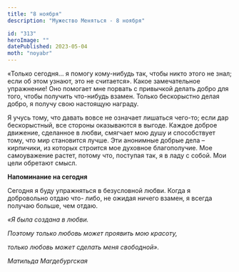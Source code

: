 ```yaml
---
title: "8 ноября"
description: "Мужество Меняться - 8 ноября"

id: "313"
heroImage: ""
datePublished: 2023-05-04
moth: "noyabr"
---
```


«Только сегодня… я помогу кому-нибудь так, чтобы никто этого не знал; если об
этом узнают, это не считается». Какое замечательное упражнение! Оно помогает
мне порвать с привычкой делать добро для того, чтобы получить что-нибудь
взамен. Только бескорыстно делая добро, я получу свою настоящую награду.

Я учусь тому, что давать вовсе не означает лишаться чего-то; если дар
бескорыстный, все стороны оказываются в выгоде. Каждое доброе движение,
сделанное в любви, смягчает мою душу и способствует тому, что мир становится
лучше. Эти анонимные добрые дела – кирпичики, из которых строится мое духовное
благополучие. Мое самоуважение растет, потому что, поступая так, я в ладу с
собой. Мои цели обретают смысл.

**Напоминание на сегодня**

Сегодня я буду упражняться в безусловной любви. Когда я добровольно отдаю что-
либо, не ожидая ничего взамен, я всегда получаю больше, чем отдаю.

_«Я была создана в любви._

_Поэтому только любовь может проявить мою красоту,_

_только любовь может сделать меня свободной»._

_Матильда Магдебургская_
